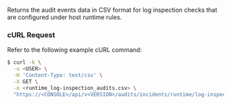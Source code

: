 Returns the audit events data in CSV format for log inspection checks that are configured under host runtime rules.

### cURL Request

Refer to the following example cURL command:

```bash
$ curl -k \
  -u <USER> \
  -H 'Content-Type: text/csv' \
  -X GET \
  -o <runtime_log-inspection_audits.csv> \
  "https://<CONSOLE>/api/v<VERSION>/audits/incidents/runtime/log-inspection/download"
```

